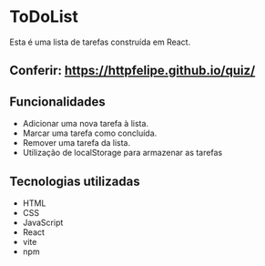 # ToDoList

Esta é uma lista de tarefas construída em React.

## Conferir: https://httpfelipe.github.io/quiz/

## Funcionalidades

- Adicionar uma nova tarefa à lista.
- Marcar uma tarefa como concluída.
- Remover uma tarefa da lista.
- Utilização de localStorage para armazenar as tarefas

## Tecnologias utilizadas

- HTML
- CSS
- JavaScript
- React
- vite
- npm

